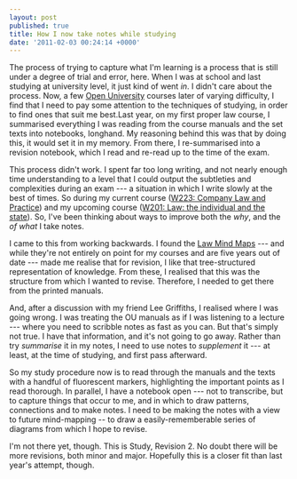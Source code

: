 ```yaml
---
layout: post
published: true
title: How I now take notes while studying
date: '2011-02-03 00:24:14 +0000'
---
```


The process of trying to capture what I'm learning is a process that is
still under a degree of trial and error, here. When I was at school and
last studying at university level, it just kind of went *in*. I didn't
care about the process. Now, a few [Open University](http://www.open.ac.uk/) courses later of varying difficulty,
I find that I need to pay some attention to the techniques of studying,
in order to find ones that suit me best.Last year, on my first proper
law course, I summarised everything I was reading from the course
manuals and the set texts into notebooks, longhand. My reasoning behind
this was that by doing this, it would set it in my memory. From there, I
re-summarised into a revision notebook, which I read and re-read up to
the time of the exam.

This process didn't work. I spent far too long writing, and not nearly
enough time understanding to a level that I could output the subtleties
and complexities during an exam --- a situation in which I write slowly
at the best of times. So during my current course ([W223: Company Law and Practice](http://www3.open.ac.uk/study/undergraduate/course/w223.htm))
and my upcoming course ([W201: Law: the individual and the state](http://www3.open.ac.uk/study/undergraduate/course/w201.htm)). So,
I've been thinking about ways to improve both the *why*, and the *of what* I take notes.

I came to this from working backwards. I found the [Law Mind Maps](http://www.lawmaps.org/llb.html) --- and while they're not
entirely on point for my courses and are five years out of date --- made
me realise that for revision, I like that tree-structured representation
of knowledge. From these, I realised that this was the structure from
which I wanted to revise. Therefore, I needed to get there from the
printed manuals.

And, after a discussion with my friend Lee Griffiths, I realised where I
was going wrong. I was treating the OU manuals as if I was listening to
a lecture --- where you need to scribble notes as fast as you can. But
that's simply not true. I have that information, and it's not going to
go away. Rather than try *summarise* it in my notes, I need to use notes
to *supplement* it --- at least, at the time of studying, and first pass
afterward.

So my study procedure now is to read through the manuals and the texts
with a handful of fluorescent markers, highlighting the important points
as I read thorough. In parallel, I have a notebook open --- not to
transcribe, but to capture things that occur to me, and in which to draw
patterns, connections and to make notes. I need to be making the notes
with a view to future mind-mapping -- to draw a easily-rememberable
series of diagrams from which I hope to revise.

I'm not there yet, though. This is Study, Revision 2. No doubt there
will be more revisions, both minor and major. Hopefully this is a closer
fit than last year's attempt, though.
